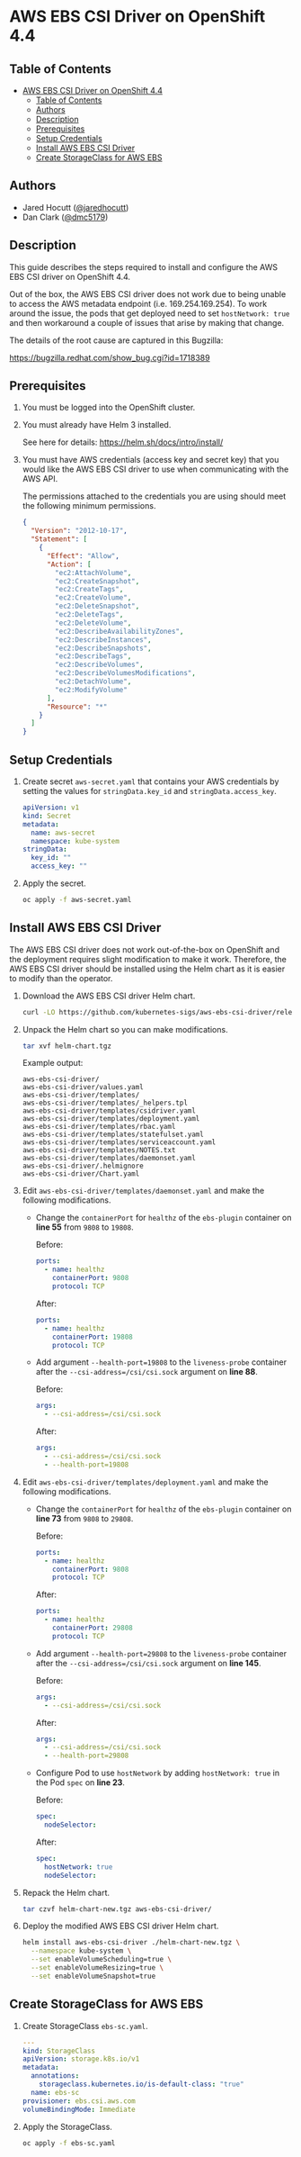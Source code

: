 # AWS EBS CSI Driver on OpenShift 4.4

## Table of Contents

- [AWS EBS CSI Driver on OpenShift 4.4](#aws-ebs-csi-driver-on-openshift-44)
  - [Table of Contents](#table-of-contents)
  - [Authors](#authors)
  - [Description](#description)
  - [Prerequisites](#prerequisites)
  - [Setup Credentials](#setup-credentials)
  - [Install AWS EBS CSI Driver](#install-aws-ebs-csi-driver)
  - [Create StorageClass for AWS EBS](#create-storageclass-for-aws-ebs)

## Authors

- Jared Hocutt ([@jaredhocutt](https://github.com/jaredhocutt))
- Dan Clark ([@dmc5179](https://github.com/dmc5179))

## Description

This guide describes the steps required to install and configure the AWS EBS
CSI driver on OpenShift 4.4.

Out of the box, the AWS EBS CSI driver does not work due to being unable to
access the AWS metadata endpoint (i.e. 169.254.169.254). To work around the
issue, the pods that get deployed need to set `hostNetwork: true` and then
workaround a couple of issues that arise by making that change.

The details of the root cause are captured in this Bugzilla:

https://bugzilla.redhat.com/show_bug.cgi?id=1718389

## Prerequisites

1. You must be logged into the OpenShift cluster.

2. You must already have Helm 3 installed.

   See here for details: https://helm.sh/docs/intro/install/

3. You must have AWS credentials (access key and secret key) that you would
   like the AWS EBS CSI driver to use when communicating with the AWS API.

   The permissions attached to the credentials you are using should meet the
   following minimum permissions.

   ```json
   {
     "Version": "2012-10-17",
     "Statement": [
       {
         "Effect": "Allow",
         "Action": [
           "ec2:AttachVolume",
           "ec2:CreateSnapshot",
           "ec2:CreateTags",
           "ec2:CreateVolume",
           "ec2:DeleteSnapshot",
           "ec2:DeleteTags",
           "ec2:DeleteVolume",
           "ec2:DescribeAvailabilityZones",
           "ec2:DescribeInstances",
           "ec2:DescribeSnapshots",
           "ec2:DescribeTags",
           "ec2:DescribeVolumes",
           "ec2:DescribeVolumesModifications",
           "ec2:DetachVolume",
           "ec2:ModifyVolume"
         ],
         "Resource": "*"
       }
     ]
   }
   ```

## Setup Credentials

1. Create secret `aws-secret.yaml` that contains your AWS credentials by
   setting the values for `stringData.key_id` and `stringData.access_key`.

   ```yaml
   apiVersion: v1
   kind: Secret
   metadata:
     name: aws-secret
     namespace: kube-system
   stringData:
     key_id: ""
     access_key: ""
   ```

2. Apply the secret.

   ```bash
   oc apply -f aws-secret.yaml
   ```

## Install AWS EBS CSI Driver

The AWS EBS CSI driver does not work out-of-the-box on OpenShift and the
deployment requires slight modification to make it work. Therefore, the AWS EBS
CSI driver should be installed using the Helm chart as it is easier to modify
than the operator.

1. Download the AWS EBS CSI driver Helm chart.

   ```bash
   curl -LO https://github.com/kubernetes-sigs/aws-ebs-csi-driver/releases/download/v0.5.0/helm-chart.tgz
   ```

2. Unpack the Helm chart so you can make modifications.

   ```bash
   tar xvf helm-chart.tgz
   ```

   Example output:

   ```text
   aws-ebs-csi-driver/
   aws-ebs-csi-driver/values.yaml
   aws-ebs-csi-driver/templates/
   aws-ebs-csi-driver/templates/_helpers.tpl
   aws-ebs-csi-driver/templates/csidriver.yaml
   aws-ebs-csi-driver/templates/deployment.yaml
   aws-ebs-csi-driver/templates/rbac.yaml
   aws-ebs-csi-driver/templates/statefulset.yaml
   aws-ebs-csi-driver/templates/serviceaccount.yaml
   aws-ebs-csi-driver/templates/NOTES.txt
   aws-ebs-csi-driver/templates/daemonset.yaml
   aws-ebs-csi-driver/.helmignore
   aws-ebs-csi-driver/Chart.yaml
   ```

3. Edit `aws-ebs-csi-driver/templates/daemonset.yaml` and make the following
   modifications.

   - Change the `containerPort` for `healthz` of the `ebs-plugin` container on
     **line 55** from `9808` to `19808`.

     Before:

     ```yaml
     ports:
       - name: healthz
         containerPort: 9808
         protocol: TCP
     ```

     After:

     ```yaml
     ports:
       - name: healthz
         containerPort: 19808
         protocol: TCP
     ```

   - Add argument `--health-port=19808` to the `liveness-probe` container after
     the `--csi-address=/csi/csi.sock` argument on **line 88**.

     Before:

     ```yaml
     args:
       - --csi-address=/csi/csi.sock
     ```

     After:

     ```yaml
     args:
       - --csi-address=/csi/csi.sock
       - --health-port=19808
     ```

4. Edit `aws-ebs-csi-driver/templates/deployment.yaml` and make the following
   modifications.

   - Change the `containerPort` for `healthz` of the `ebs-plugin` container on
     **line 73** from `9808` to `29808`.

     Before:

     ```yaml
     ports:
       - name: healthz
         containerPort: 9808
         protocol: TCP
     ```

     After:

     ```yaml
     ports:
       - name: healthz
         containerPort: 29808
         protocol: TCP
     ```

   - Add argument `--health-port=29808` to the `liveness-probe` container after
     the `--csi-address=/csi/csi.sock` argument on **line 145**.

     Before:

     ```yaml
     args:
       - --csi-address=/csi/csi.sock
     ```

     After:

     ```yaml
     args:
       - --csi-address=/csi/csi.sock
       - --health-port=29808
     ```

   - Configure Pod to use `hostNetwork` by adding `hostNetwork: true` in the
     Pod `spec` on **line 23**.

     Before:

     ```yaml
     spec:
       nodeSelector:
     ```

     After:

     ```yaml
     spec:
       hostNetwork: true
       nodeSelector:
     ```

5. Repack the Helm chart.

   ```bash
   tar czvf helm-chart-new.tgz aws-ebs-csi-driver/
   ```

6. Deploy the modified AWS EBS CSI driver Helm chart.

   ```bash
   helm install aws-ebs-csi-driver ./helm-chart-new.tgz \
     --namespace kube-system \
     --set enableVolumeScheduling=true \
     --set enableVolumeResizing=true \
     --set enableVolumeSnapshot=true
   ```

## Create StorageClass for AWS EBS

1. Create StorageClass `ebs-sc.yaml`.

   ```yaml
   ---
   kind: StorageClass
   apiVersion: storage.k8s.io/v1
   metadata:
     annotations:
       storageclass.kubernetes.io/is-default-class: "true"
     name: ebs-sc
   provisioner: ebs.csi.aws.com
   volumeBindingMode: Immediate
   ```

2. Apply the StorageClass.

   ```bash
   oc apply -f ebs-sc.yaml
   ```
